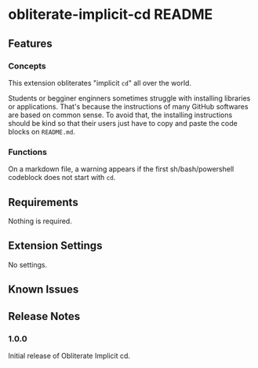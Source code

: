 # obliterate-implicit-cd README

## Features

### Concepts

This extension obliterates "implicit `cd`" all over the world.

Students or begginer enginners sometimes struggle with installing libraries or applications.
That's because the instructions of many GitHub softwares are based on common sense.
To avoid that, the installing instructions should be kind so that their users just have to copy and paste the code blocks on `README.md`.

### Functions

On a markdown file, a warning appears if the first sh/bash/powershell codeblock does not start with `cd`.

## Requirements

Nothing is required.

## Extension Settings

No settings.

## Known Issues

## Release Notes

### 1.0.0

Initial release of Obliterate Implicit cd.
